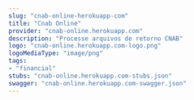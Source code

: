 ```yaml
---
slug: "cnab-online-herokuapp-com"
title: "Cnab Online"
provider: "cnab-online.herokuapp.com"
description: "Processe arquivos de retorno CNAB"
logo: "cnab-online.herokuapp.com-logo.png"
logoMediaType: "image/png"
tags:
- "financial"
stubs: "cnab-online.herokuapp.com-stubs.json"
swagger: "cnab-online.herokuapp.com-swagger.json"
---
```

